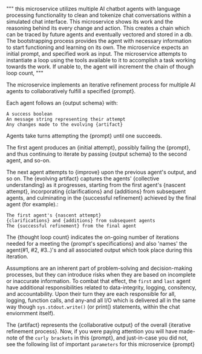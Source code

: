 """
this microservice utilizes multiple AI chatbot agents with language processing functionality to clean and tokenize chat conversations within a simulated chat interface. This microservice shows its work and the reasoning behind its every change and action. This creates a chain which can be traced by future agents and eventually vectored and stored in a db. The bootstrapping process provides the agent with necessary information to start functioning and learning on its own. The microservice expects an initial prompt, and specified work as input. The microservice attempts to instantiate a loop using the tools available to it to accomplish a task working towards the work. If unable to, the agent will increment the chain of though loop count,
"""

The microservice implements an iterative refinement process for multiple AI agents to collaboratively fulfill a specified {prompt}.

Each agent follows an {output schema} with:

    A success boolean
    An message string representing their attempt
    Any changes made to the evolving {artifact}

Agents take turns attempting the {prompt} until one succeeds.

The first agent produces an {initial attempt}, possibly failing the {prompt}, and thus continuing to iterate by passing {output schema} to the second agent, and so-on.

The next agent attempts to {improve} upon the previous agent's output, and so on.
The {evolving artifact} captures the agents' {collective understanding} as it progresses, starting from the first agent's {nascent attempt}, incorporating {clarifications} and {additions} from subsequent agents, and culminating in the {successful refinement} achieved by the final agent (for example).:

    The first agent's {nascent attempt}
    {clarifications} and {additions} from subsequent agents
    The {successful refinement} from the final agent

The {thought loop count} indicates the on-going number of iterations needed for a meeting the {prompt's specifications} and also 'names' the agent(#1, #2, #3..)'s and all associated output which took place during this iteration.

Assumptions are an inherent part of problem-solving and decision-making processes, but they can introduce risks when they are based on incomplete or inaccurate information. To combat that effect, the `first` and `last` agent have additional responsibilities related to data-integrity, logging, consitency, and accountability. Upon their turn they are each responsible for all, logging, function calls, and any-and all I/O which is delivered all in the same way though `sys.stdout.write()` (or print() statements, within the chat enviornment itself).

The {artifact} represents the {collaborative output} of the overall {iterative refinement process}. Now, if you were paying attention you will have made-note of the `curly brackets` in this {prompt}, and just-in-case you did not, see the following list of important `parameters` for this microservice {prompt}
